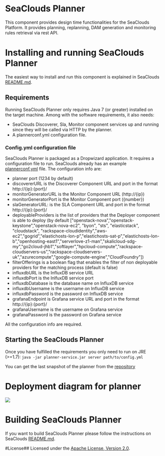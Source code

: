 SeaClouds Planner
==================

This component provides design time functionalities for the SeaClouds Platform. 
It provides planning, replanning, DAM generation and monitoring rules retrieval via rest API.

# Installing and running SeaClouds Planner
The easiest way to install and run this component is explained in SeaClouds [README.md](../README.md).

## Requirements
Running SeaClouds Planner only requires Java 7 (or greater) installed on the target machine. Among with the software requirements, it also needs:

- SeaClouds Discoverer, Sla, Monitor component services up and running since they will be called via HTTP by the planner.
- A plannerconf.yml configuration file.

### Config.yml configuration file
SeaClouds Planner is packaged as a Dropwizard application. It requires a configuration file to run. SeaClouds already has an example [plannerconf.yml](./service/plannerconf.yml)
file. The configuration info are:

- planner port  (1234 by default)
- discovererURL is the Discoverer Component URL and port in the format http://{ip}:{port}/
- monitorGeneratorURL is the Monitor Component URL  (http://{ip})
- monitorGeneratorPort is the Monitor Component port ({number})
- slaGeneratorURL: is the SLA Component URL and port in the format http://{ip}:{port}/
- deployableProviders is the list of providers that the Deployer component is able to deploy (by default ["openstack-nova","openstack-keystone","openstack-nova-ec2", "byon", "sts", "elasticstack", "cloudstack", "rackspace-cloudidentity","aws-ec2","gogrid","elastichosts-lon-p","elastichosts-sat-p","elastichosts-lon-b","openhosting-east1","serverlove-z1-man","skalicloud-sdg-my","go2cloud-jhb1","softlayer","hpcloud-compute","rackspace-cloudservers-us","rackspace-cloudservers-uk","azurecompute","google-compute-engine","CloudFoundry"])
- filterOfferings is a boolean flag that enables the filter of non deployable providers for the matching process (default is false)
- influxdbURL is the InfluxDB service URL 
- influxdbPort is the InlfuxDB service port
- influxdbDatabase is the database name on InfluxDB service
- influxdbUsername is the username on InfluxDB service
- influxdbPassword is the password on InfluxDB service
- grafanaEndpoint is Grafana service URL and port in the format http://{ip}:{port}/
- grafanaUsername is the username on Grafana service
- grafanaPassword is the password on Grafana service

All the configuration info are required.

## Starting the SeaClouds Planner
Once you have fulfilled the requirements you only need to run on JRE (>=1.7): 
``` java -jar planner-service.jar server path/to/config.yml ```

You can get the last snapshot of the planner from the [repository](https://oss.sonatype.org/service/local/artifact/maven/redirect?r=snapshots&g=eu.seaclouds-project&a=planner-service&v=LATEST&e=jar)

# Deployment diagram for planner
![](https://raw.githubusercontent.com/szenzaro/SeaCloudsPlatform/deploymentDiagram/planner/Planner.png)

# Building SeaClouds Planner
If you want to build SeaClouds Planner please follow the instructions on SeaClouds [README.md](../README.md). 

#License##
Licensed under the [Apache License, Version 2.0](http://www.apache.org/licenses/LICENSE-2.0).
